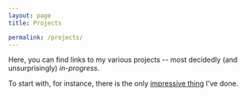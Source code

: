 ```yaml
---
layout: page
title: Projects

permalink: /projects/
---
```


Here, you can find links to my various projects -- most decidedly (and unsurprisingly) *in-progress*.

To start with, for instance, there is the only [impressive thing](jtcohen6.github.io/greco-roman-authors/interactive-map.html) I've done.
